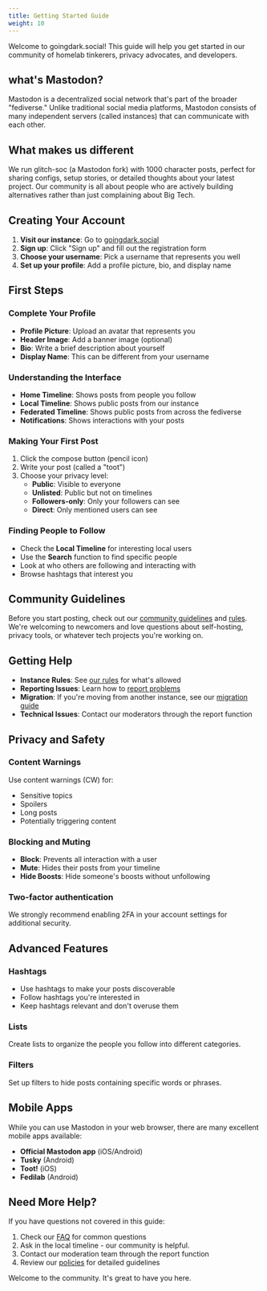 ```yaml
---
title: Getting Started Guide
weight: 10
---
```


Welcome to goingdark.social! This guide will help you get started in our community of homelab tinkerers, privacy advocates, and developers.

## what's Mastodon?

Mastodon is a decentralized social network that's part of the broader "fediverse." Unlike traditional social media platforms, Mastodon consists of many independent servers (called instances) that can communicate with each other.

## What makes us different

We run glitch-soc (a Mastodon fork) with 1000 character posts, perfect for sharing configs, setup stories, or detailed thoughts about your latest project. Our community is all about people who are actively building alternatives rather than just complaining about Big Tech.

## Creating Your Account

1. **Visit our instance**: Go to [goingdark.social](https://goingdark.social)
2. **Sign up**: Click "Sign up" and fill out the registration form
3. **Choose your username**: Pick a username that represents you well
4. **Set up your profile**: Add a profile picture, bio, and display name

## First Steps

### Complete Your Profile

- **Profile Picture**: Upload an avatar that represents you
- **Header Image**: Add a banner image (optional)
- **Bio**: Write a brief description about yourself
- **Display Name**: This can be different from your username

### Understanding the Interface

- **Home Timeline**: Shows posts from people you follow
- **Local Timeline**: Shows public posts from our instance
- **Federated Timeline**: Shows public posts from across the fediverse
- **Notifications**: Shows interactions with your posts

### Making Your First Post

1. Click the compose button (pencil icon)
2. Write your post (called a "toot")
3. Choose your privacy level:
   - **Public**: Visible to everyone
   - **Unlisted**: Public but not on timelines
   - **Followers-only**: Only your followers can see
   - **Direct**: Only mentioned users can see

### Finding People to Follow

- Check the **Local Timeline** for interesting local users
- Use the **Search** function to find specific people
- Look at who others are following and interacting with
- Browse hashtags that interest you

## Community Guidelines

Before you start posting, check out our [community guidelines](../community/community-guidelines.md) and [rules](../policies/rules/). We're welcoming to newcomers and love questions about self-hosting, privacy tools, or whatever tech projects you're working on.

## Getting Help

- **Instance Rules**: See [our rules](../policies/rules/) for what's allowed
- **Reporting Issues**: Learn how to [report problems](reporting.md)
- **Migration**: If you're moving from another instance, see our [migration guide](migration.md)
- **Technical Issues**: Contact our moderators through the report function

## Privacy and Safety

### Content Warnings

Use content warnings (CW) for:

- Sensitive topics
- Spoilers
- Long posts
- Potentially triggering content

### Blocking and Muting

- **Block**: Prevents all interaction with a user
- **Mute**: Hides their posts from your timeline
- **Hide Boosts**: Hide someone's boosts without unfollowing

### Two-factor authentication

We strongly recommend enabling 2FA in your account settings for additional security.

## Advanced Features

### Hashtags

- Use hashtags to make your posts discoverable
- Follow hashtags you're interested in
- Keep hashtags relevant and don't overuse them

### Lists

Create lists to organize the people you follow into different categories.

### Filters

Set up filters to hide posts containing specific words or phrases.

## Mobile Apps

While you can use Mastodon in your web browser, there are many excellent mobile apps available:

- **Official Mastodon app** (iOS/Android)
- **Tusky** (Android)
- **Toot!** (iOS)
- **Fedilab** (Android)

## Need More Help?

If you have questions not covered in this guide:

1. Check our [FAQ](faq.md) for common questions
2. Ask in the local timeline - our community is helpful.
3. Contact our moderation team through the report function
4. Review our [policies](../policies/) for detailed guidelines

Welcome to the community. It's great to have you here.